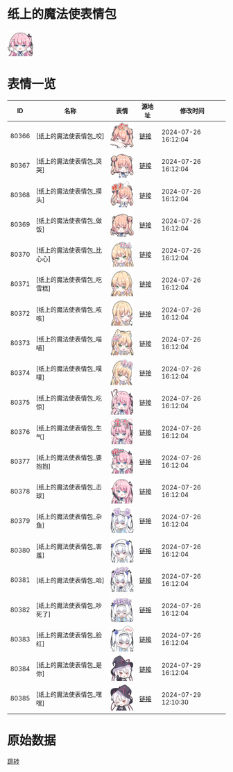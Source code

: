 # 纸上的魔法使表情包

<img src="./cover.png" height="60" alt="cover" />

# 表情一览

|ID|名称|表情|源地址|修改时间|
|----|----|----|----|----|
|80366|[纸上的魔法使表情包_咬]|<img src="./pic/080366_%5B纸上的魔法使表情包_咬%5D.png" height="60" alt="咬"/>|[链接](https://i0.hdslb.com/bfs/garb/8bfc18b5da495feea3923d849f6e665f3d2d0423.png)|2024-07-26 16:12:04|
|80367|[纸上的魔法使表情包_哭哭]|<img src="./pic/080367_%5B纸上的魔法使表情包_哭哭%5D.png" height="60" alt="哭哭"/>|[链接](https://i0.hdslb.com/bfs/garb/bd74b05009a056006e46d504d2a214b0b3b76fe6.png)|2024-07-26 16:12:04|
|80368|[纸上的魔法使表情包_摸头]|<img src="./pic/080368_%5B纸上的魔法使表情包_摸头%5D.png" height="60" alt="摸头"/>|[链接](https://i0.hdslb.com/bfs/garb/a2ebfdda0694798018ee1b2d1cd83b15cffb2185.png)|2024-07-26 16:12:04|
|80369|[纸上的魔法使表情包_做饭]|<img src="./pic/080369_%5B纸上的魔法使表情包_做饭%5D.png" height="60" alt="做饭"/>|[链接](https://i0.hdslb.com/bfs/garb/d58101a2234aece448b6cbb254291ee90b36a257.png)|2024-07-26 16:12:04|
|80370|[纸上的魔法使表情包_比心心]|<img src="./pic/080370_%5B纸上的魔法使表情包_比心心%5D.png" height="60" alt="比心心"/>|[链接](https://i0.hdslb.com/bfs/garb/b7f8cbc7151fe7cea8baa590edd9f70206a69dd3.png)|2024-07-26 16:12:04|
|80371|[纸上的魔法使表情包_吃雪糕]|<img src="./pic/080371_%5B纸上的魔法使表情包_吃雪糕%5D.png" height="60" alt="吃雪糕"/>|[链接](https://i0.hdslb.com/bfs/garb/41186a3b192162e7e207a1dcb4aacacda9bbc58c.png)|2024-07-26 16:12:04|
|80372|[纸上的魔法使表情包_咳咳]|<img src="./pic/080372_%5B纸上的魔法使表情包_咳咳%5D.png" height="60" alt="咳咳"/>|[链接](https://i0.hdslb.com/bfs/garb/b3a6c6f502587fc8296e7eb2c8641416f61fd18e.png)|2024-07-26 16:12:04|
|80373|[纸上的魔法使表情包_喵喵]|<img src="./pic/080373_%5B纸上的魔法使表情包_喵喵%5D.png" height="60" alt="喵喵"/>|[链接](https://i0.hdslb.com/bfs/garb/a79c8690c23408c9176e8b6e572cfb43e6049dfc.png)|2024-07-26 16:12:04|
|80374|[纸上的魔法使表情包_噗噗]|<img src="./pic/080374_%5B纸上的魔法使表情包_噗噗%5D.png" height="60" alt="噗噗"/>|[链接](https://i0.hdslb.com/bfs/garb/8af0ac422d8f70235cdbf9b214b67f656eb6263c.png)|2024-07-26 16:12:04|
|80375|[纸上的魔法使表情包_吃惊]|<img src="./pic/080375_%5B纸上的魔法使表情包_吃惊%5D.png" height="60" alt="吃惊"/>|[链接](https://i0.hdslb.com/bfs/garb/26f44a2920734b70482ca77396e2042eba24af27.png)|2024-07-26 16:12:04|
|80376|[纸上的魔法使表情包_生气]|<img src="./pic/080376_%5B纸上的魔法使表情包_生气%5D.png" height="60" alt="生气"/>|[链接](https://i0.hdslb.com/bfs/garb/046f23e1e933d9acf5909127b486a1c1c3cd5e65.png)|2024-07-26 16:12:04|
|80377|[纸上的魔法使表情包_要抱抱]|<img src="./pic/080377_%5B纸上的魔法使表情包_要抱抱%5D.png" height="60" alt="要抱抱"/>|[链接](https://i0.hdslb.com/bfs/garb/ab677905c6a81839ec166355a64a54e33a16fa5d.png)|2024-07-26 16:12:04|
|80378|[纸上的魔法使表情包_击球]|<img src="./pic/080378_%5B纸上的魔法使表情包_击球%5D.png" height="60" alt="击球"/>|[链接](https://i0.hdslb.com/bfs/garb/8ead5189465a641accba32d290b9feb1b0099aea.png)|2024-07-26 16:12:04|
|80379|[纸上的魔法使表情包_杂鱼]|<img src="./pic/080379_%5B纸上的魔法使表情包_杂鱼%5D.png" height="60" alt="杂鱼"/>|[链接](https://i0.hdslb.com/bfs/garb/908ef2addf669f253357c402c26e3069f5a771db.png)|2024-07-26 16:12:04|
|80380|[纸上的魔法使表情包_害羞]|<img src="./pic/080380_%5B纸上的魔法使表情包_害羞%5D.png" height="60" alt="害羞"/>|[链接](https://i0.hdslb.com/bfs/garb/b62929720c6df6ec71a56148563e3c567ffdb779.png)|2024-07-26 16:12:04|
|80381|[纸上的魔法使表情包_哈]|<img src="./pic/080381_%5B纸上的魔法使表情包_哈%5D.png" height="60" alt="哈"/>|[链接](https://i0.hdslb.com/bfs/garb/7d5b732b97c10d26e4ae8e7c932e9553bf39358a.png)|2024-07-26 16:12:04|
|80382|[纸上的魔法使表情包_吵死了]|<img src="./pic/080382_%5B纸上的魔法使表情包_吵死了%5D.png" height="60" alt="吵死了"/>|[链接](https://i0.hdslb.com/bfs/garb/b3404b97a3571ce9883d38009e93c731dedc1553.png)|2024-07-26 16:12:04|
|80383|[纸上的魔法使表情包_脸红]|<img src="./pic/080383_%5B纸上的魔法使表情包_脸红%5D.png" height="60" alt="脸红"/>|[链接](https://i0.hdslb.com/bfs/garb/17e2fe68253264db66727d0cedd95c6d2e06b796.png)|2024-07-26 16:12:04|
|80384|[纸上的魔法使表情包_是你]|<img src="./pic/080384_%5B纸上的魔法使表情包_是你%5D.png" height="60" alt="是你"/>|[链接](https://i0.hdslb.com/bfs/garb/c60f5009ad252b6624d3b3e74f4508610cbef4db.png)|2024-07-29 16:12:04|
|80385|[纸上的魔法使表情包_嘿嘿]|<img src="./pic/080385_%5B纸上的魔法使表情包_嘿嘿%5D.png" height="60" alt="嘿嘿"/>|[链接](https://i0.hdslb.com/bfs/garb/e14655cdf212be37200b0d8e3fbfffde123c4f0f.png)|2024-07-29 12:10:30|

# 原始数据

[跳转](./raw.json)

